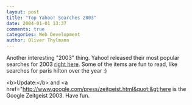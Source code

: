```yaml
---
layout: post
title: "Top Yahoo! Searches 2003"
date: 2004-01-01 13:37
comments: true
categories: Web Development
author: Oliver Thylmann
---
```



Another interesting &quot;2003&quot; thing. Yahoo! released their most popular searches for 2003 [right here](http://search.yahoo.com/top2003). Some of the items are fun to read, like searches for paris hilton over the year :)

&lt;b&gt;Update:&lt;/b&gt; and &lt;a href=&quot;http://www.google.com/press/zeitgeist.html&quot;&gt;here is the Google Zeitgeist 2003. Have fun.


